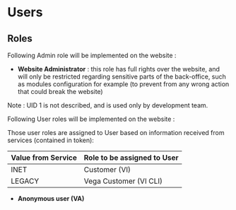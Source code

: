 # **Users** 
## **Roles**
Following Admin role will be implemented on the website :

- **Website Administrator** : this role has full rights over the website, and will only be restricted regarding sensitive parts of the back-office, such as modules configuration for example (to prevent from any wrong action that could break the website)

Note : UID 1 is not described, and is used only by development team. 

Following User roles will be implemented on the website :

Those user roles are assigned to User based on information received from services (contained in token):

| Value from Service | Role to be assigned to User |
| ------------------ | --------------------------- |
| INET               | Customer (VI)               |
| LEGACY             | Vega Customer (VI CLI)      |

- **Anonymous user (VA)** 

